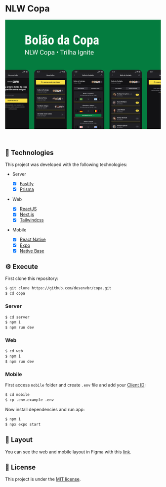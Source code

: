 <!-- @format -->

# NLW Copa

![cover](./.github/cover.png)

<br />

## :rocket: Technologies

This project was developed with the following technologies:

- Server

  - [x] [Fastify](https://www.fastify.io)
  - [x] [Prisma](https://www.prisma.io)

- Web

  - [x] [ReactJS](https://reactjs.org)
  - [x] [Next.js](https://nextjs.org)
  - [x] [Tailwindcss](https://tailwindcss.com)

- Mobile

  - [x] [React Native](https://reactnative.dev)
  - [x] [Expo](https://expo.dev)
  - [x] [Native Base](https://nativebase.io)

## :gear: Execute

First clone this repository:

```bash
$ git clone https://github.com/desenvbr/copa.git
$ cd copa
```

### Server

```bash
$ cd server
$ npm i
$ npm run dev
```

### Web

```bash
$ cd web
$ npm i
$ npm run dev
```

### Mobile

First access `mobile` folder and create `.env` file and add your [Client ID](https://docs.expo.dev/guides/authentication/#google):

```bash
$ cd mobile
$ cp .env.example .env
```

Now install dependencies and run app:

```bash
$ npm i
$ npx expo start
```

## :nail_care: Layout

You can see the web and mobile layout in Figma with this [link](https://www.figma.com/community/file/1169028343875283461).

## :memo: License

This project is under the [MIT license](./LICENSE).
